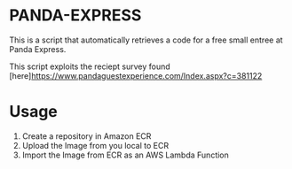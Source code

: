 # PANDA-EXPRESS

This is a script that automatically retrieves a code for a free small entree at Panda Express.

This script exploits the reciept survey found [here]https://www.pandaguestexperience.com/Index.aspx?c=381122

# Usage
1. Create a repository in Amazon ECR
2. Upload the Image from you local to ECR
3. Import the Image from ECR as an AWS Lambda Function
